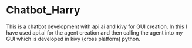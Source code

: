 # Chatbot_Harry
This is a chatbot development with api.ai and kivy for GUI creation. In this I have used api.ai for the agent creation and then calling the agent into my GUI which is developed in kivy (cross platform) python.  
